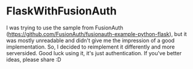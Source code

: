 # FlaskWithFusionAuth

I was trying to use the sample from FusionAuth (https://github.com/FusionAuth/fusionauth-example-python-flask), but it was mostly unreadable and didn't give me the impression of a good implementation. So, I decided to reimplement it differently and more serversided. Good luck using it, it's just authentication. If you've better ideas, please share :D


